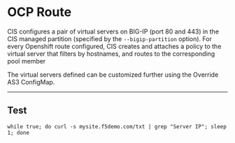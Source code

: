 # OCP Route

CIS configures a pair of virtual servers on BIG-IP (port 80 and 443) in the CIS managed partition (specified by the `--bigip-partition` option). For every Openshift route configured, CIS creates and attaches a policy to the virtual server that filters by hostnames, and routes to the corresponding pool member

The virtual servers defined can be customized further using the Override AS3 ConfigMap.

---
## Test

```
while true; do curl -s mysite.f5demo.com/txt | grep "Server IP"; sleep 1; done
```
